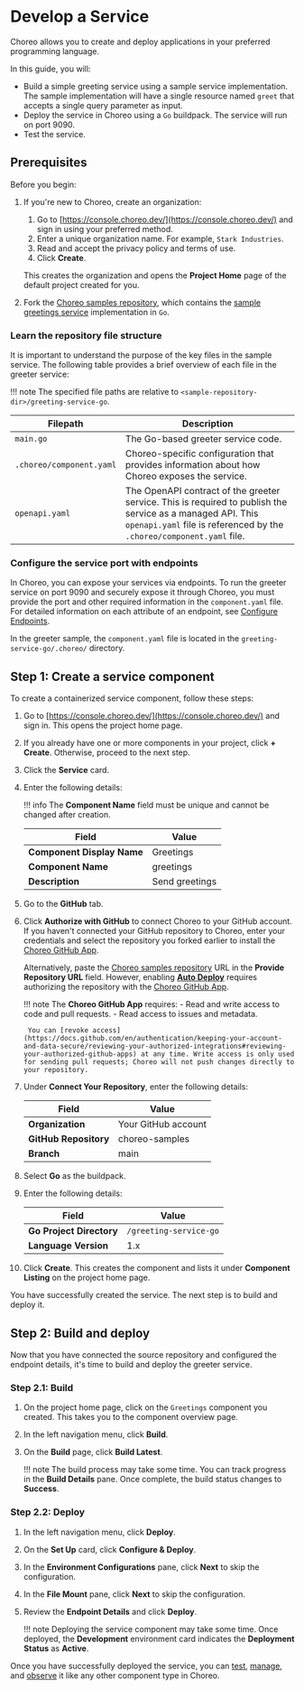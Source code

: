 # Develop a Service

Choreo allows you to create and deploy applications in your preferred programming language. 

In this guide, you will:

- Build a simple greeting service using a sample service implementation. The sample implementation will have a single resource named `greet` that accepts a single query parameter as input.
- Deploy the service in Choreo using a `Go` buildpack. The service will run on port 9090.
- Test the service.

## Prerequisites

Before you begin:

1. If you're new to Choreo, create an organization:
    1. Go to [https://console.choreo.dev/](https://console.choreo.dev/) and sign in using your preferred method.
    2. Enter a unique organization name. For example, `Stark Industries`.
    3. Read and accept the privacy policy and terms of use.
    4. Click **Create**.

    This creates the organization and opens the **Project Home** page of the default project created for you.

2. Fork the [Choreo samples repository](https://github.com/wso2/choreo-samples/), which contains the [sample greetings service](https://github.com/wso2/choreo-samples/tree/main/greeting-service-go) implementation in `Go`.

### Learn the repository file structure

It is important to understand the purpose of the key files in the sample service. The following table provides a brief overview of each file in the greeter service:

!!! note 
    The specified file paths are relative to `<sample-repository-dir>/greeting-service-go`.

| **Filepath**             | **Description**                                                               |
|--------------------------|-------------------------------------------------------------------------------|
| `main.go`                | The Go-based greeter service code.                                            |
| `.choreo/component.yaml` | Choreo-specific configuration that provides information about how Choreo exposes the service. |
| `openapi.yaml`           | The OpenAPI contract of the greeter service. This is required to publish the service as a managed API. This `openapi.yaml` file is referenced by the `.choreo/component.yaml` file. |

### Configure the service port with endpoints

In Choreo, you can expose your services via endpoints. To run the greeter service on port 9090 and securely expose it through Choreo, you must provide the port and other required information in the `component.yaml` file. For detailed information on each attribute of an endpoint, see [Configure Endpoints](../configure-endpoints.md).

In the greeter sample, the `component.yaml` file is located in the `greeting-service-go/.choreo/` directory.

## Step 1: Create a service component

To create a containerized service component, follow these steps:

1. Go to [https://console.choreo.dev/](https://console.choreo.dev/) and sign in. This opens the project home page.
2. If you already have one or more components in your project, click **+ Create**. Otherwise, proceed to the next step.
3. Click the **Service** card.
4. Enter the following details:

    !!! info
        The **Component Name** field must be unique and cannot be changed after creation.

    | **Field**                 | **Value**          |
    |---------------------------|--------------------|
    | **Component Display Name**| Greetings          |
    | **Component Name**        | greetings          |
    | **Description**           | Send greetings     |

5. Go to the **GitHub** tab.
6. Click **Authorize with GitHub** to connect Choreo to your GitHub account. If you haven't connected your GitHub repository to Choreo, enter your credentials and select the repository you forked earlier to install the [Choreo GitHub App](https://github.com/marketplace/choreo-apps).

    Alternatively, paste the [Choreo samples repository](https://github.com/wso2/choreo-samples) URL in the **Provide Repository URL** field. However, enabling [**Auto Deploy**](https://wso2.com/choreo/docs/choreo-concepts/ci-cd/#deploy) requires authorizing the repository with the [Choreo GitHub App](https://github.com/marketplace/choreo-apps).

    !!! note
        The **Choreo GitHub App** requires:
        - Read and write access to code and pull requests.
        - Read access to issues and metadata.

        You can [revoke access](https://docs.github.com/en/authentication/keeping-your-account-and-data-secure/reviewing-your-authorized-integrations#reviewing-your-authorized-github-apps) at any time. Write access is only used for sending pull requests; Choreo will not push changes directly to your repository.

7. Under **Connect Your Repository**, enter the following details:

    | **Field**              | **Value**          |
    |------------------------|--------------------|
    | **Organization**       | Your GitHub account|
    | **GitHub Repository**  | choreo-samples     |
    | **Branch**             | main               |

8. Select **Go** as the buildpack.
9. Enter the following details:

    | **Field**                | **Value**              |
    |--------------------------|------------------------|
    | **Go Project Directory** | `/greeting-service-go` |
    | **Language Version**     | 1.x                    |

10. Click **Create**. This creates the component and lists it under **Component Listing** on the project home page.

You have successfully created the service. The next step is to build and deploy it.

## Step 2: Build and deploy

Now that you have connected the source repository and configured the endpoint details, it's time to build and deploy the greeter service.

### Step 2.1: Build

1. On the project home page, click on the `Greetings` component you created. This takes you to the component overview page.
2. In the left navigation menu, click **Build**.
3. On the **Build** page, click **Build Latest**.

    !!! note
        The build process may take some time. You can track progress in the **Build Details** pane. Once complete, the build status changes to **Success**.

### Step 2.2: Deploy

1. In the left navigation menu, click **Deploy**.
2. On the **Set Up** card, click **Configure & Deploy**.
3. In the **Environment Configurations** pane, click **Next** to skip the configuration.
4. In the **File Mount** pane, click **Next** to skip the configuration.
5. Review the **Endpoint Details** and click **Deploy**.

    !!! note
        Deploying the service component may take some time. Once deployed, the **Development** environment card indicates the **Deployment Status** as **Active**.

Once you have successfully deployed the service, you can [test](../../testing/test-rest-endpoints-via-the-openapi-console.md), [manage](../../api-management/lifecycle-management.md), and [observe](../../monitoring-and-insights/observability-overview.md) it like any other component type in Choreo.
